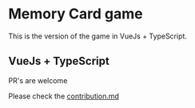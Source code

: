 # Memory Card game

This is the version of the game in VueJs + TypeScript.

## VueJs + TypeScript

PR's are welcome

Please check the [contribution.md](https://github.com/GeraAlcantara/cards-memory-game/blob/main/CONTRIBUTING.md)
